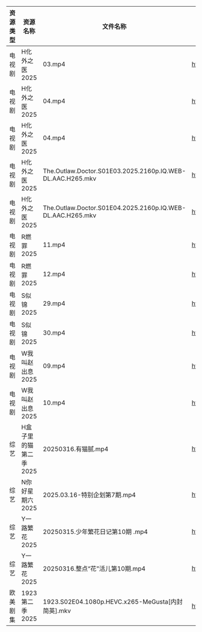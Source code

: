 | 资源类型 | 资源名称          | 文件名称                                                       | 分享链接                                 | 更新时间                |
| ---- | ------------- | ---------------------------------------------------------- | ------------------------------------ | ------------------- |
| 电视剧  | H化外之医2025     | 03.mp4                                                     | https://www.alipan.com/s/wjvT5FZLoJf | 2025-03-16 08:05:41 |
| 电视剧  | H化外之医2025     | 04.mp4                                                     | https://pan.quark.cn/s/5e35f6a2b34c  | 2025-03-16 01:22:56 |
| 电视剧  | H化外之医2025     | 04.mp4                                                     | https://www.alipan.com/s/wjvT5FZLoJf | 2025-03-16 08:05:41 |
| 电视剧  | H化外之医2025     | The.Outlaw.Doctor.S01E03.2025.2160p.IQ.WEB-DL.AAC.H265.mkv | https://pan.quark.cn/s/5e35f6a2b34c  | 2025-03-16 16:22:56 |
| 电视剧  | H化外之医2025     | The.Outlaw.Doctor.S01E04.2025.2160p.IQ.WEB-DL.AAC.H265.mkv | https://pan.quark.cn/s/5e35f6a2b34c  | 2025-03-16 16:22:53 |
| 电视剧  | R燃罪2025       | 11.mp4                                                     | https://www.alipan.com/s/R1VTj12mT2c | 2025-03-16 20:07:15 |
| 电视剧  | R燃罪2025       | 12.mp4                                                     | https://www.alipan.com/s/R1VTj12mT2c | 2025-03-16 20:07:15 |
| 电视剧  | S似锦2025       | 29.mp4                                                     | https://www.alipan.com/s/VMdivamJ5t3 | 2025-03-16 00:06:51 |
| 电视剧  | S似锦2025       | 30.mp4                                                     | https://www.alipan.com/s/VMdivamJ5t3 | 2025-03-16 00:06:51 |
| 电视剧  | W我叫赵出息2025    | 09.mp4                                                     | https://www.alipan.com/s/eJE8EhtETs6 | 2025-03-16 20:07:30 |
| 电视剧  | W我叫赵出息2025    | 10.mp4                                                     | https://www.alipan.com/s/eJE8EhtETs6 | 2025-03-16 20:07:30 |
| 综艺   | H盒子里的猫第二季2025 | 20250316.有猫腻.mp4                                           | https://www.alipan.com/s/W6PdmWUu7Wr | 2025-03-16 16:08:20 |
| 综艺   | N你好星期六2025    | 2025.03.16-特别企划第7期.mp4                                     | https://www.alipan.com/s/nvuMvPrHLGa | 2025-03-16 14:08:40 |
| 综艺   | Y一路繁花2025     | 20250315.少年繁花日记第10期 .mp4                                   | https://www.alipan.com/s/XRkeHn2Nxtw | 2025-03-16 14:09:45 |
| 综艺   | Y一路繁花2025     | 20250316.整点“花”活儿第10期.mp4                                   | https://www.alipan.com/s/XRkeHn2Nxtw | 2025-03-16 18:09:40 |
| 欧美剧集 | 1923第二季2025   | 1923.S02E04.1080p.HEVC.x265-MeGusta[内封简英].mkv              | https://pan.quark.cn/s/8367dde325d9  | 2025-03-16 16:20:15 |
